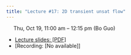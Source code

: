 ```yaml
---
title: "Lecture #17: 2D transient unsat flow"
---
```


&nbsp;&nbsp;&nbsp;&nbsp;&nbsp;Thu, Oct 19, 11:00 am – 12:15 pm (Bo Guo)

- [Lecture slides: [PDF]](../assets/lecture_slides/Lecture_17_(10-19-2023).pdf) 
- [Recording: [No available]]

